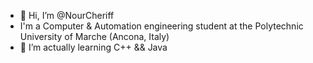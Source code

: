 - 👋 Hi, I’m @NourCheriff
- I'm a Computer & Automation engineering student at the Polytechnic University of Marche (Ancona, Italy)
- 🌱 I’m actually learning C++ && Java



<!---
NourCheriff/NourCheriff is a ✨ special ✨ repository because its `README.md` (this file) appears on your GitHub profile.
You can click the Preview link to take a look at your changes.
--->
